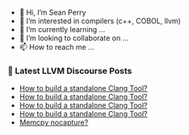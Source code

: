 - 👋 Hi, I’m Sean Perry
- 👀 I’m interested in compilers (c++, COBOL, llvm)
- 🌱 I’m currently learning ...
- 💞️ I’m looking to collaborate on ...
- 📫 How to reach me ...

<!---
s66perry/s66perry is a ✨ special ✨ repository because its `README.md` (this file) appears on your GitHub profile.
You can click the Preview link to take a look at your changes.
--->
### 📕 Latest LLVM Discourse Posts

<!-- DISCOURSE-LLVM:START -->
- [How to build a standalone Clang Tool?](https://discourse.llvm.org/t/how-to-build-a-standalone-clang-tool/70967#post_4)
- [How to build a standalone Clang Tool?](https://discourse.llvm.org/t/how-to-build-a-standalone-clang-tool/70967#post_3)
- [How to build a standalone Clang Tool?](https://discourse.llvm.org/t/how-to-build-a-standalone-clang-tool/70967#post_2)
- [How to build a standalone Clang Tool?](https://discourse.llvm.org/t/how-to-build-a-standalone-clang-tool/70967#post_1)
- [Memcpy nocapture?](https://discourse.llvm.org/t/memcpy-nocapture/70874#post_7)
<!-- DISCOURSE-LLVM:END -->

